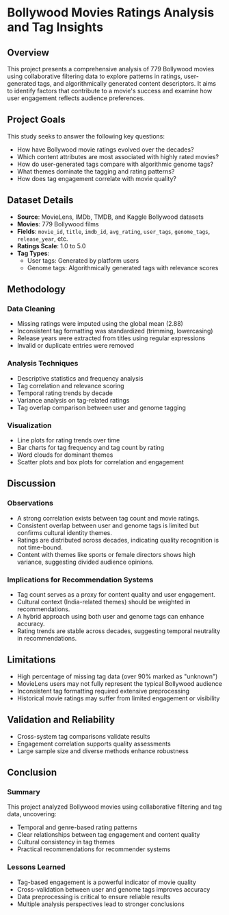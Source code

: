 # Bollywood Movies Ratings Analysis and Tag Insights

## Overview

This project presents a comprehensive analysis of 779 Bollywood movies using collaborative filtering data to explore patterns in ratings, user-generated tags, and algorithmically generated content descriptors. It aims to identify factors that contribute to a movie's success and examine how user engagement reflects audience preferences.

## Project Goals

This study seeks to answer the following key questions:

- How have Bollywood movie ratings evolved over the decades?
- Which content attributes are most associated with highly rated movies?
- How do user-generated tags compare with algorithmic genome tags?
- What themes dominate the tagging and rating patterns?
- How does tag engagement correlate with movie quality?

## Dataset Details

- **Source**: MovieLens, IMDb, TMDB, and Kaggle Bollywood datasets
- **Movies**: 779 Bollywood films
- **Fields**: `movie_id`, `title`, `imdb_id`, `avg_rating`, `user_tags`, `genome_tags`, `release_year`, etc.
- **Ratings Scale**: 1.0 to 5.0
- **Tag Types**:
  - User tags: Generated by platform users
  - Genome tags: Algorithmically generated tags with relevance scores

## Methodology

### Data Cleaning

- Missing ratings were imputed using the global mean (2.88)
- Inconsistent tag formatting was standardized (trimming, lowercasing)
- Release years were extracted from titles using regular expressions
- Invalid or duplicate entries were removed

### Analysis Techniques

- Descriptive statistics and frequency analysis
- Tag correlation and relevance scoring
- Temporal rating trends by decade
- Variance analysis on tag-related ratings
- Tag overlap comparison between user and genome tagging

### Visualization

- Line plots for rating trends over time
- Bar charts for tag frequency and tag count by rating
- Word clouds for dominant themes
- Scatter plots and box plots for correlation and engagement

## Discussion

### Observations

- A strong correlation exists between tag count and movie ratings.
- Consistent overlap between user and genome tags is limited but confirms cultural identity themes.
- Ratings are distributed across decades, indicating quality recognition is not time-bound.
- Content with themes like sports or female directors shows high variance, suggesting divided audience opinions.

### Implications for Recommendation Systems

- Tag count serves as a proxy for content quality and user engagement.
- Cultural context (India-related themes) should be weighted in recommendations.
- A hybrid approach using both user and genome tags can enhance accuracy.
- Rating trends are stable across decades, suggesting temporal neutrality in recommendations.

## Limitations

- High percentage of missing tag data (over 90% marked as "unknown")
- MovieLens users may not fully represent the typical Bollywood audience
- Inconsistent tag formatting required extensive preprocessing
- Historical movie ratings may suffer from limited engagement or visibility

## Validation and Reliability

- Cross-system tag comparisons validate results
- Engagement correlation supports quality assessments
- Large sample size and diverse methods enhance robustness

## Conclusion

### Summary

This project analyzed Bollywood movies using collaborative filtering and tag data, uncovering:

- Temporal and genre-based rating patterns
- Clear relationships between tag engagement and content quality
- Cultural consistency in tag themes
- Practical recommendations for recommender systems

### Lessons Learned

- Tag-based engagement is a powerful indicator of movie quality
- Cross-validation between user and genome tags improves accuracy
- Data preprocessing is critical to ensure reliable results
- Multiple analysis perspectives lead to stronger conclusions
